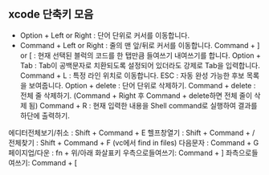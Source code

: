 ## xcode 단축키 모음

- Option + Left or Right : 단어 단위로 커서를 이동합니다.
- Command + Left or Right : 줄의 맨 앞/뒤로 커서를 이동합니다.
Command + ] or [ : 현재 선택된 블럭의 코드를 한 탭만큼 들여쓰기 내여쓰기를 합니다.
Option + Tab : Tab이 공백문자로 치환되도록 설정되어 있더라도 강제로 Tab을 입력합니다.
Command + L : 특정 라인 위치로 이동합니다.
ESC : 자동 완성 가능한 후보 목록을 보여줍니다.
Option + delete : 단어 단위로 삭제하기.
Command + delete : 전체 줄 삭제하기. (Command + Right 후 Command + delete하면 전체 줄이 삭제 됨)
Command + R : 현재 입력한 내용을 Shell command로 실행하여 결과를 하단에 출력하기.

에디터전체보기/취소 : Shift + Command + E
헬프창열기 : Shift + Command + /
전체찾기 : Shift + Command + F (vc에서 find in files)
다음문자 : Command + G 
페이지업/다운 : fn + 위/아래 화살표키 
우측으로들여쓰기: Command + ]
좌측으로들여쓰기: Command + [

